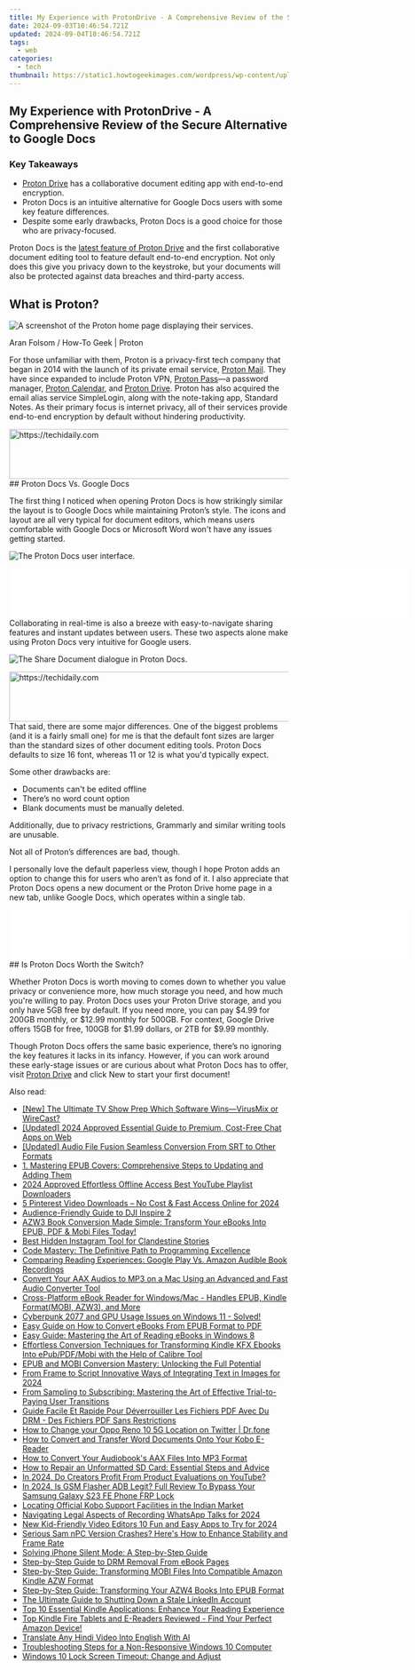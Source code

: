 ```yaml
---
title: My Experience with ProtonDrive - A Comprehensive Review of the Secure Alternative to Google Docs
date: 2024-09-03T10:46:54.721Z
updated: 2024-09-04T10:46:54.721Z
tags:
  - web
categories:
  - tech
thumbnail: https://static1.howtogeekimages.com/wordpress/wp-content/uploads/2024/07/a-google-document-and-the-proton-drive-logo-with-the-google-docs-logo-behind.jpg
---
```


## My Experience with ProtonDrive - A Comprehensive Review of the Secure Alternative to Google Docs

### Key Takeaways

* [Proton Drive](https://www.anrdoezrs.net/links/3607085/type/dlg/sid/UUhtgUeUpU2003906/https://proton.me/drive) has a collaborative document editing app with end-to-end encryption.
* Proton Docs is an intuitive alternative for Google Docs users with some key feature differences.
* Despite some early drawbacks, Proton Docs is a good choice for those who are privacy-focused.

 Proton Docs is the [latest feature of Proton Drive](https://win-answers.techidaily.com/fix-iphone-unrecognized-by-itunes-on-windows-11-solutions-and-tips/) and the first collaborative document editing tool to feature default end-to-end encryption. Not only does this give you privacy down to the keystroke, but your documents will also be protected against data breaches and third-party access.

##  What is Proton?

![A screenshot of the Proton home page displaying their services.](https://static1.howtogeekimages.com/wordpress/wp-content/uploads/2024/07/screenshot-2024-07-07-135433.png) 

Aran Folsom / How-To Geek | Proton

 For those unfamiliar with them, Proton is a privacy-first tech company that began in 2014 with the launch of its private email service, [Proton Mail](https://www.anrdoezrs.net/links/3607085/type/dlg/sid/UUhtgUeUpU2003906/https://proton.me/mail). They have since expanded to include Proton VPN, [Proton Pass](https://www.anrdoezrs.net/links/3607085/type/dlg/sid/UUhtgUeUpU2003906/https://proton.me/pass)—a password manager, [Proton Calendar](https://www.anrdoezrs.net/links/3607085/type/dlg/sid/UUhtgUeUpU2003906/https://proton.me/calendar), and [Proton Drive](https://www.anrdoezrs.net/links/3607085/type/dlg/sid/UUhtgUeUpU2003906/https://proton.me/drive). Proton has also acquired the email alias service SimpleLogin, along with the note-taking app, Standard Notes. As their primary focus is internet privacy, all of their services provide end-to-end encryption by default without hindering productivity.

<!-- affiliate ads begin -->
<a href="https://aligracehair.sjv.io/c/5597632/2027167/19272" target="_top" id="2027167">
  <img src="//a.impactradius-go.com/display-ad/19272-2027167" border="0" alt="https://techidaily.com" width="728" height="90"/>
</a>
<img height="0" width="0" src="https://aligracehair.sjv.io/i/5597632/2027167/19272" style="position:absolute;visibility:hidden;" border="0" />
<!-- affiliate ads end -->
##  Proton Docs Vs. Google Docs

 The first thing I noticed when opening Proton Docs is how strikingly similar the layout is to Google Docs while maintaining Proton’s style. The icons and layout are all very typical for document editors, which means users comfortable with Google Docs or Microsoft Word won't have any issues getting started.

![The Proton Docs user interface.](https://static1.howtogeekimages.com/wordpress/wp-content/uploads/2024/07/docs.png) 

<!-- affiliate ads begin -->
<iframe id="iframe_1983551" src="//a.impactradius-go.com/gen-ad-code/5597632/1983551/22993" width="720" height="90" scrolling="no" frameborder="0" marginheight="0" marginwidth="0"></iframe>
<!-- affiliate ads end -->
 Collaborating in real-time is also a breeze with easy-to-navigate sharing features and instant updates between users. These two aspects alone make using Proton Docs very intuitive for Google users.

![The Share Document dialogue in Proton Docs.](https://static1.howtogeekimages.com/wordpress/wp-content/uploads/2024/07/share-document.png) 

<!-- affiliate ads begin -->
<a href="https://aligracehair.sjv.io/c/5597632/1934258/19272" target="_top" id="1934258">
  <img src="//a.impactradius-go.com/display-ad/19272-1934258" border="0" alt="https://techidaily.com" width="728" height="90"/>
</a>
<img height="0" width="0" src="https://aligracehair.sjv.io/i/5597632/1934258/19272" style="position:absolute;visibility:hidden;" border="0" />
<!-- affiliate ads end -->
 That said, there are some major differences. One of the biggest problems (and it is a fairly small one) for me is that the default font sizes are larger than the standard sizes of other document editing tools. Proton Docs defaults to size 16 font, whereas 11 or 12 is what you'd typically expect.

 Some other drawbacks are:

* Documents can't be edited offline
* There’s no word count option
* Blank documents must be manually deleted.

 Additionally, due to privacy restrictions, Grammarly and similar writing tools are unusable.

 Not all of Proton’s differences are bad, though.

 I personally love the default paperless view, though I hope Proton adds an option to change this for users who aren’t as fond of it. I also appreciate that Proton Docs opens a new document or the Proton Drive home page in a new tab, unlike Google Docs, which operates within a single tab.

<!-- affiliate ads begin -->
<iframe id="iframe_1983446" src="//a.impactradius-go.com/gen-ad-code/5597632/1983446/22993" width="720" height="90" scrolling="no" frameborder="0" marginheight="0" marginwidth="0"></iframe>
<!-- affiliate ads end -->
##  Is Proton Docs Worth the Switch?

 Whether Proton Docs is worth moving to comes down to whether you value privacy or convenience more, how much storage you need, and how much you're willing to pay. Proton Docs uses your Proton Drive storage, and you only have 5GB free by default. If you need more, you can pay $4.99 for 200GB monthly, or $12.99 monthly for 500GB. For context, Google Drive offers 15GB for free, 100GB for $1.99 dollars, or 2TB for $9.99 monthly.

 Though Proton Docs offers the same basic experience, there’s no ignoring the key features it lacks in its infancy. However, if you can work around these early-stage issues or are curious about what Proton Docs has to offer, visit [Proton Drive](https://www.anrdoezrs.net/links/3607085/type/dlg/sid/UUhtgUeUpU2003906/https://proton.me/drive) and click New to start your first document!

<ins class="adsbygoogle"
     style="display:block"
     data-ad-format="autorelaxed"
     data-ad-client="ca-pub-7571918770474297"
     data-ad-slot="1223367746"></ins>



<ins class="adsbygoogle"
     style="display:block"
     data-ad-client="ca-pub-7571918770474297"
     data-ad-slot="8358498916"
     data-ad-format="auto"
     data-full-width-responsive="true"></ins>

<span class="atpl-alsoreadstyle">Also read:</span>
<div><ul>
<li><a href="https://some-guidance.techidaily.com/new-the-ultimate-tv-show-prep-which-software-winsvirusmix-or-wirecast/"><u>[New] The Ultimate TV Show Prep  Which Software Wins—VirusMix or WireCast?</u></a></li>
<li><a href="https://video-capture.techidaily.com/updated-2024-approved-essential-guide-to-premium-cost-free-chat-apps-on-web/"><u>[Updated] 2024 Approved  Essential Guide to Premium, Cost-Free Chat Apps on Web</u></a></li>
<li><a href="https://extra-information.techidaily.com/updated-audio-file-fusion-seamless-conversion-from-srt-to-other-formats/"><u>[Updated] Audio File Fusion  Seamless Conversion From SRT to Other Formats</u></a></li>
<li><a href="https://some-skills.techidaily.com/1-mastering-epub-covers-comprehensive-steps-to-updating-and-adding-them/"><u>1. Mastering EPUB Covers: Comprehensive Steps to Updating and Adding Them</u></a></li>
<li><a href="https://youtube-docs.techidaily.com/approved-effortless-offline-access-best-youtube-playlist-downloaders/"><u>2024 Approved  Effortless Offline Access  Best YouTube Playlist Downloaders</u></a></li>
<li><a href="https://extra-tips.techidaily.com/5-pinterest-video-downloads-no-cost-and-fast-access-online-for-2024/"><u>5 Pinterest Video Downloads – No Cost & Fast Access Online for 2024</u></a></li>
<li><a href="https://article-tips.techidaily.com/audience-friendly-guide-to-dji-inspire-2/"><u>Audience-Friendly Guide to DJI Inspire 2</u></a></li>
<li><a href="https://some-skills.techidaily.com/azw3-book-conversion-made-simple-transform-your-ebooks-into-epub-pdf-and-mobi-files-today/"><u>AZW3 Book Conversion Made Simple: Transform Your eBooks Into EPUB, PDF & Mobi Files Today!</u></a></li>
<li><a href="https://instagram-clips.techidaily.com/best-hidden-instagram-tool-for-clandestine-stories/"><u>Best Hidden Instagram Tool for Clandestine Stories</u></a></li>
<li><a href="https://some-skills.techidaily.com/code-mastery-the-definitive-path-to-programming-excellence/"><u>Code Mastery: The Definitive Path to Programming Excellence</u></a></li>
<li><a href="https://some-skills.techidaily.com/comparing-reading-experiences-google-play-vs-amazon-audible-book-recordings/"><u>Comparing Reading Experiences: Google Play Vs. Amazon Audible Book Recordings</u></a></li>
<li><a href="https://some-skills.techidaily.com/convert-your-aax-audios-to-mp3-on-a-mac-using-an-advanced-and-fast-audio-converter-tool/"><u>Convert Your AAX Audios to MP3 on a Mac Using an Advanced and Fast Audio Converter Tool</u></a></li>
<li><a href="https://some-skills.techidaily.com/cross-platform-ebook-reader-for-windowsmac-handles-epub-kindle-formatmobi-azw3-and-more/"><u>Cross-Platform eBook Reader for Windows/Mac - Handles EPUB, Kindle Format(MOBI, AZW3), and More</u></a></li>
<li><a href="https://program-issues.techidaily.com/1723006996929-cyberpunk-2077-and-gpu-usage-issues-on-windows-11-solved/"><u>Cyberpunk 2077 and GPU Usage Issues on Windows 11 - Solved!</u></a></li>
<li><a href="https://some-skills.techidaily.com/easy-guide-on-how-to-convert-ebooks-from-epub-format-to-pdf/"><u>Easy Guide on How to Convert eBooks From EPUB Format to PDF</u></a></li>
<li><a href="https://some-skills.techidaily.com/easy-guide-mastering-the-art-of-reading-ebooks-in-windows-8/"><u>Easy Guide: Mastering the Art of Reading eBooks in Windows 8</u></a></li>
<li><a href="https://some-skills.techidaily.com/effortless-conversion-techniques-for-transforming-kindle-kfx-ebooks-into-epubpdfmobi-with-the-help-of-calibre-tool/"><u>Effortless Conversion Techniques for Transforming Kindle KFX Ebooks Into ePub/PDF/Mobi with the Help of Calibre Tool</u></a></li>
<li><a href="https://some-skills.techidaily.com/epub-and-mobi-conversion-mastery-unlocking-the-full-potential/"><u>EPUB and MOBI Conversion Mastery: Unlocking the Full Potential</u></a></li>
<li><a href="https://fox-http.techidaily.com/from-frame-to-script-innovative-ways-of-integrating-text-in-images-for-2024/"><u>From Frame to Script  Innovative Ways of Integrating Text in Images for 2024</u></a></li>
<li><a href="https://some-skills.techidaily.com/from-sampling-to-subscribing-mastering-the-art-of-effective-trial-to-paying-user-transitions/"><u>From Sampling to Subscribing: Mastering the Art of Effective Trial-to-Paying User Transitions</u></a></li>
<li><a href="https://some-skills.techidaily.com/guide-facile-et-rapide-pour-deverrouiller-les-fichiers-pdf-avec-du-drm-des-fichiers-pdf-sans-restrictions/"><u>Guide Facile Et Rapide Pour Déverrouiller Les Fichiers PDF Avec Du DRM - Des Fichiers PDF Sans Restrictions</u></a></li>
<li><a href="https://location-social.techidaily.com/how-to-change-your-oppo-reno-10-5g-location-on-twitter-drfone-by-drfone-virtual-android/"><u>How to Change your Oppo Reno 10 5G Location on Twitter | Dr.fone</u></a></li>
<li><a href="https://some-skills.techidaily.com/how-to-convert-and-transfer-word-documents-onto-your-kobo-e-reader/"><u>How to Convert and Transfer Word Documents Onto Your Kobo E-Reader</u></a></li>
<li><a href="https://some-skills.techidaily.com/how-to-convert-your-audiobooks-aax-files-into-mp3-format/"><u>How to Convert Your Audiobook's AAX Files Into MP3 Format</u></a></li>
<li><a href="https://os-tips.techidaily.com/how-to-repair-an-unformatted-sd-card-essential-steps-and-advice/"><u>How to Repair an Unformatted SD Card: Essential Steps and Advice</u></a></li>
<li><a href="https://fox-direct.techidaily.com/in-2024-do-creators-profit-from-product-evaluations-on-youtube/"><u>In 2024, Do Creators Profit From Product Evaluations on YouTube?</u></a></li>
<li><a href="https://android-frp.techidaily.com/in-2024-is-gsm-flasher-adb-legit-full-review-to-bypass-your-samsung-galaxy-s23-fe-phone-frp-lock-by-drfone-android/"><u>In 2024, Is GSM Flasher ADB Legit? Full Review To Bypass Your Samsung Galaxy S23 FE Phone FRP Lock</u></a></li>
<li><a href="https://some-skills.techidaily.com/locating-official-kobo-support-facilities-in-the-indian-market/"><u>Locating Official Kobo Support Facilities in the Indian Market</u></a></li>
<li><a href="https://video-capture.techidaily.com/navigating-legal-aspects-of-recording-whatsapp-talks-for-2024/"><u>Navigating Legal Aspects of Recording WhatsApp Talks for 2024</u></a></li>
<li><a href="https://ai-video-apps.techidaily.com/new-kid-friendly-video-editors-10-fun-and-easy-apps-to-try-for-2024/"><u>New Kid-Friendly Video Editors 10 Fun and Easy Apps to Try for 2024</u></a></li>
<li><a href="https://win-solutions.techidaily.com/serious-sam-npc-version-crashes-heres-how-to-enhance-stability-and-frame-rate/"><u>Serious Sam nPC Version Crashes? Here's How to Enhance Stability and Frame Rate</u></a></li>
<li><a href="https://tech-recovery.techidaily.com/solving-iphone-silent-mode-a-step-by-step-guide/"><u>Solving iPhone Silent Mode: A Step-by-Step Guide</u></a></li>
<li><a href="https://some-skills.techidaily.com/step-by-step-guide-to-drm-removal-from-ebook-pages/"><u>Step-by-Step Guide to DRM Removal From eBook Pages</u></a></li>
<li><a href="https://some-skills.techidaily.com/step-by-step-guide-transforming-mobi-files-into-compatible-amazon-kindle-azw-format/"><u>Step-by-Step Guide: Transforming MOBI Files Into Compatible Amazon Kindle AZW Format</u></a></li>
<li><a href="https://some-skills.techidaily.com/step-by-step-guide-transforming-your-azw4-books-into-epub-format/"><u>Step-by-Step Guide: Transforming Your AZW4 Books Into EPUB Format</u></a></li>
<li><a href="https://fox-info.techidaily.com/the-ultimate-guide-to-shutting-down-a-stale-linkedin-account/"><u>The Ultimate Guide to Shutting Down a Stale LinkedIn Account</u></a></li>
<li><a href="https://some-skills.techidaily.com/top-10-essential-kindle-applications-enhance-your-reading-experience/"><u>Top 10 Essential Kindle Applications: Enhance Your Reading Experience</u></a></li>
<li><a href="https://some-skills.techidaily.com/top-kindle-fire-tablets-and-e-readers-reviewed-find-your-perfect-amazon-device/"><u>Top Kindle Fire Tablets and E-Readers Reviewed - Find Your Perfect Amazon Device!</u></a></li>
<li><a href="https://ai-video.techidaily.com/translate-any-hindi-video-into-english-with-ai/"><u>Translate Any Hindi Video Into English With AI</u></a></li>
<li><a href="https://win-howtos.techidaily.com/troubleshooting-steps-for-a-non-responsive-windows-10-computer/"><u>Troubleshooting Steps for a Non-Responsive Windows 10 Computer</u></a></li>
<li><a href="https://some-skills.techidaily.com/windows-10-lock-screen-timeout-change-and-adjust/"><u>Windows 10 Lock Screen Timeout: Change and Adjust</u></a></li>
</ul></div>
